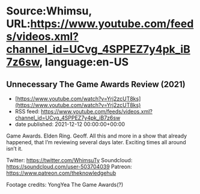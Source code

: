 # Source:Whimsu, URL:https://www.youtube.com/feeds/videos.xml?channel_id=UCvg_4SPPEZ7y4pk_iB7z6sw, language:en-US

## Unnecessary The Game Awards Review (2021)
 - [https://www.youtube.com/watch?v=Yrj2zcUT8ks](https://www.youtube.com/watch?v=Yrj2zcUT8ks)
 - RSS feed: https://www.youtube.com/feeds/videos.xml?channel_id=UCvg_4SPPEZ7y4pk_iB7z6sw
 - date published: 2021-12-12 00:00:00+00:00

Game Awards. Elden Ring. Geoff. All this and more in a show that already happened, that I’m reviewing several days later. Exciting times all around isn’t it.

Twitter: https://twitter.com/WhimsuTy
Soundcloud: https://soundcloud.com/user-503704039
Patreon: https://www.patreon.com/theknowledgehub


Footage credits:
YongYea
The Game Awards(?)

